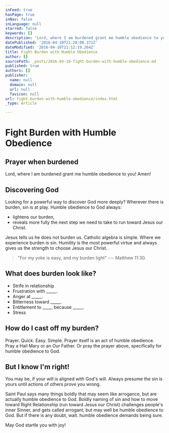 ```yaml
---
inFeed: true
hasPage: true
inNav: false
inLanguage: null
starred: false
keywords: []
description: 'Lord, where I am burdened grant me humble obedience to you! Amen!'
datePublished: '2016-04-10T21:28:08.371Z'
dateModified: '2016-04-10T21:12:19.264Z'
title: Fight Burden with Humble Obedience
author: []
sourcePath: _posts/2016-04-10-fight-burden-with-humble-obedience.md
published: true
authors: []
publisher:
  name: null
  domain: null
  url: null
  favicon: null
url: fight-burden-with-humble-obedience/index.html
_type: Article

---
```

# Fight Burden with Humble Obedience

## Prayer when burdened

Lord, where I am burdened grant me humble obedience to you! Amen!

## Discovering God

Looking for a powerful way to discover God more deeply? Wherever there is burden, sin is at play. Humble obedience to God always:

* lightens our burden,
* reveals more fully the next step we need to take to run toward Jesus our Christ.

Jesus tells us he does not burden us. Catholic algebra is simple. Where we experience burden is sin. Humility is the most powerful virtue and always gives us the strength to choose Jesus our Christ.

> "For my yoke is easy, and my burden light" --- Matthew 11:30\.

## What does burden look like?

* Strife in relationship
* Frustration with \_\_\_\_\_.
* Anger at \_\_\_\_\_.
* Bitterness toward \_\_\_\_\_.
* Entitlement to \_\_\_\_\_ because \_\_\_\_\_.
* Stress

## How do I cast off my burden?

Prayer. Quick. Easy. Simple. Prayer itself is an act of humble obedience. Pray a Hail Mary or an Our Father. Or pray the prayer above, specifically for humble obedience to God.

## But I know I'm right!

You may be, if your will is aligned with God's will. Always presume the sin is yours until actions of others prove you wrong.

Saint Paul says many things boldly that may seem like arrogance, but are actually humble obedience to God. Boldly naming of sin and how to move toward Right Relationship (run toward Jesus our Christ) challenges people's inner Sinner, and gets called arrogant, but may well be humble obedience to God. But if there is any doubt, wait. humble obedience demands being sure.

May God startle you with joy!